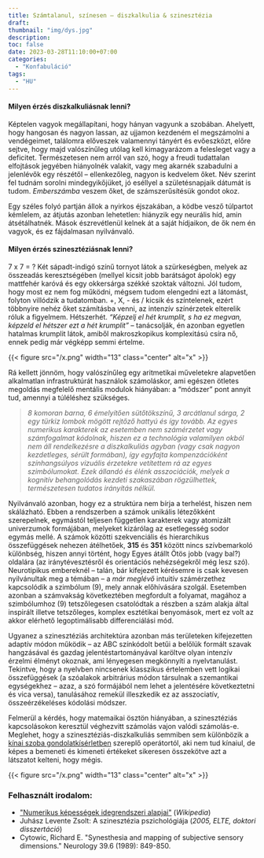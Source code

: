 ```yaml
---
title: Számtalanul, színesen – diszkalkulia & szinesztézia
draft: 
thumbnail: "img/dys.jpg"
description: 
toc: false
date: 2023-03-28T11:10:00+07:00
categories:
  - "Konfabuláció"
tags:
  - "HU"
---
```

#### Milyen érzés diszkalkuliásnak lenni?

Képtelen vagyok megállapítani, hogy hányan vagyunk a szobában. Ahelyett, hogy hangosan és nagyon lassan, az ujjamon kezdeném el megszámolni a vendégeimet, találomra előveszek valamennyi tányért és evőeszközt, előre sejtve, hogy majd valószínűleg utólag kell kimagyarázom a felesleget vagy a deficitet. Természetesen nem arról van szó, hogy a freudi tudattalan elfojtások jegyében hiányolnék valakit, vagy meg akarnék szabadulni a jelenlévők egy részétől – ellenkezőleg, nagyon is kedvelem őket. Név szerint fel tudnám sorolni mindegyikőjüket, jó eséllyel a születésnapjaik dátumát is tudom. *Emberszámba* veszem őket, de számszerűsítésük gondot okoz.

Egy széles folyó partján állok a nyirkos éjszakában, a ködbe vesző túlpartot kémlelem, az átjutás azonban lehetetlen: hiányzik egy neurális híd, amin átsétálhatnék. Mások észrevétlenül kelnek át a saját hídjaikon, de ők nem én vagyok, és ez fájdalmasan nyilvánvaló. 

#### Milyen érzés szinesztéziásnak lenni?

7 x 7 = ? Két sápadt-indigó színű tornyot látok a szürkeségben, melyek az összeadás keresztségében (mellyel kicsit jobb barátságot ápolok) egy mattfehér karóvá és egy okkersárga székké szoktak változni. Jól tudom, hogy most ez nem fog működni, mégsem tudom elengedni ezt a látomást, folyton villódzik a tudatomban.
+, X, - és / kicsik és színtelenek, ezért többnyire nehéz őket számításba venni, az intenzív színérzetek elterelik róluk a figyelmem. Hétszerhét. *“Képzelj el hét krumplit, s ha ez megvan, képzeld el hétszer ezt a hét krumplit”* – tanácsolják, én azonban egyetlen hatalmas krumplit látok, amiből makroszkopikus komplexitású csíra nő, ennek pedig már végképp semmi értelme. 

{{< figure src="/x.png" width="13" class="center" alt="x" >}}

Rá kellett jönnöm, hogy valószínűleg egy aritmetikai műveletekre alapvetően alkalmatlan infrastruktúrát használok számoláskor, ami egészen ötletes megoldás megfelelő mentális modulok hiányában: a “módszer” pont annyit tud, amennyi a túléléshez szükséges. 

>*8 komoran barna, 6 émelyítően sütőtökszínű, 3 arcátlanul sárga, 2 egy türkiz lombok mögött rejtőző hattyú és így tovább. Az egyes numerikus karakterek az esetemben nem számérzetet vagy számfogalmat kódolnak, hiszen ez a technológia valamilyen okból nem áll rendelkezésre a diszkalkuliás agyban (vagy csak nagyon kezdetleges, sérült formában), így egyfajta kompenzációként színhangsúlyos vizuális érzetekre vetítettem rá az egyes szimbólumokat. Ezek állandó és élénk asszociációk, melyek a kognitív behangolódás kezdeti szakaszában rögzülhettek, természetesen tudatos irányítás nélkül.*

Nyilvánvaló azonban, hogy ez a struktúra nem bírja a terhelést, hiszen nem skálázható. Ebben a rendszerben a számok unikális létezőkként szerepelnek, egymástól teljesen független karakterek vagy atomizált univerzumok formájában, melyeket kizárólag az esetlegesség sodor egymás mellé. A számok közötti szekvenciális és hierarchikus összefüggések nehezen átélhetőek, **315** és **351** között nincs szívbemarkoló különbség, hiszen annyi történt, hogy Egyes átállt Ötös jobb (vagy bal?) oldalára (az iránytévesztésről és orientációs nehézségekről még lesz szó). Neurotipikus embereknél – talán, bár kifejezett kérésemre is csak kevesen nyilvánultak meg a témában – a *már meglévő* intuitív számérzethez kapcsolódik a szimbólum (9), mely annak előhívására szolgál. Esetemben azonban a számvakság következtében megfordult a folyamat, magához a szimbólumhoz (9) tetszőlegesen csatolódtak a részben a szám alakja által inspirált illetve tetszőleges, komplex esztétikai benyomások, mert ez volt az akkor elérhető legoptimálisabb differenciálási mód. 

Ugyanez a szinesztéziás architektúra azonban más területeken kifejezetten adaptív módon működik – az ABC színkódolt betűi a belőlük formált szavak hangzásával és gazdag jelentéstartományával karöltve olyan intenzív érzelmi élményt okoznak, ami lényegesen megkönnyíti a nyelvtanulást. Tekintve, hogy a nyelvben nincsenek klasszikus értelemben vett logikai összefüggések (a szóalakok arbitrárius módon társulnak a szemantikai egységekhez – azaz, a szó formájából nem lehet a jelentésére következtetni és vica versa), tanulásához remekül illeszkedik ez az asszociatív, összeérzékeléses kódolási módszer.

Felmerül a kérdés, hogy matemaikai ösztön hiányában, a szinesztéziás kapcsolásokon keresztül véghezvitt számolás vajon valódi számolás-e. Meglehet, hogy a szinesztéziás-diszkalkuliás semmiben sem különbözik a [kínai szoba gondolatkísérletben](https://hu.frwiki.wiki/wiki/Chambre_chinoise) szereplő operátortól, aki nem tud kínaiul, de képes a bemeneti és kimeneti értékeket sikeresen összekötve azt a látszatot kelteni, hogy mégis.

{{< figure src="/x.png" width="13" class="center" alt="x" >}}

### Felhasznált irodalom:

 * ["Numerikus képességek idegrendszeri alapjai"](https://hu.wikipedia.org/wiki/Numerikus_k%C3%A9pess%C3%A9gek_idegrendszeri_alapjai#:~:text=Az%20intrapariet%C3%A1lis%20sulcus%20(IPS)%20kiemelt%20szerepe,-Az%20intrapariet%C3%A1lis%20sulcus&text=Nemhum%C3%A1n%20eml%C5%91s%C3%B6kkel%20folytatott%20neurofiziol%C3%B3giai%2C%20illetve,ki%20a%20numerikus%20intelligencia%20m%C3%B6g%C3%B6tt.) (*Wikipedia*)
* Juhász Levente Zsolt: A szinesztézia pszichológiája (*2005, ELTE, doktori disszertáció*)
* Cytowic, Richard E. "Synesthesia and mapping of subjective sensory dimensions." Neurology 39.6 (1989): 849-850.


